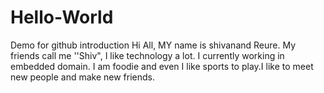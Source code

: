 # Hello-World
Demo for github introduction 
Hi All,
MY name is shivanand Reure. My friends call me ''Shiv", I like technology a lot. I currently working in embedded domain. I am foodie and even I like sports to play.I like to meet new people and make new friends.
